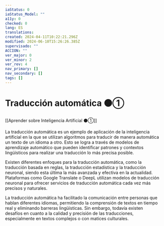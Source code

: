 ```yaml
---
iaStatus: 0
iaStatus_Model: ""
a11y: 0
checked: 0
lang: ES
translations: 
created: 2024-04-11T10:22:21.296Z
modified: 2024-06-10T15:26:26.385Z
supervisado: ""
ACCION: ""
ver_major: 0
ver_minor: 2
ver_rev: 4
nav_primary: []
nav_secondary: []
tags: []
---
```

# Traducción automática ⚫①

[[Aprender sobre Inteligencia Artificial ⚫①]]

La traducción automática es un ejemplo de aplicación de la inteligencia artificial en la que se utilizan algoritmos para traducir de manera automática un texto de un idioma a otro. Esto se logra a través de modelos de aprendizaje automático que pueden identificar patrones y contextos lingüísticos para realizar una traducción lo más precisa posible.

Existen diferentes enfoques para la traducción automática, como la traducción basada en reglas, la traducción estadística y la traducción neuronal, siendo esta última la más avanzada y efectiva en la actualidad. Plataformas como Google Translate o DeepL utilizan modelos de traducción neuronal para ofrecer servicios de traducción automática cada vez más precisos y naturales.

La traducción automática ha facilitado la comunicación entre personas que hablan diferentes idiomas, permitiendo la comprensión de textos en tiempo real y eliminando barreras lingüísticas. Sin embargo, todavía existen desafíos en cuanto a la calidad y precisión de las traducciones, especialmente en textos complejos o con matices culturales.
